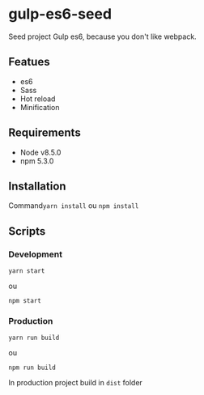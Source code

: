 # gulp-es6-seed
Seed project Gulp es6, because you don't like webpack. 

## Featues

- es6
- Sass
- Hot reload
- Minification

## Requirements

- Node v8.5.0
- npm 5.3.0

## Installation

Command`yarn install` ou `npm install`

## Scripts

### Development

    yarn start

ou
    
    npm start
    
    
### Production

    yarn run build
    
ou

    npm run build
    
In production project build in `dist` folder